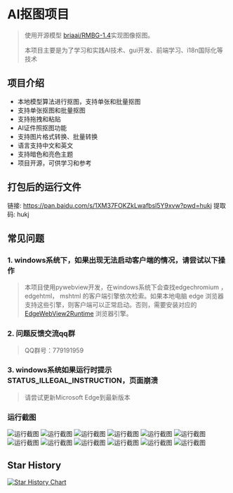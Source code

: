 # AI抠图项目

>使用开源模型 [briaai/RMBG-1.4](https://huggingface.co/briaai/RMBG-1.4)实现图像抠图。
>
> 本项目主要是为了学习和实践AI技术、gui开发、前端学习、i18n国际化等技术

## 项目介绍

- 本地模型算法进行抠图，支持单张和批量抠图
- 支持单张抠图和批量抠图
- 支持拖拽和粘贴
- AI证件照抠图功能
- 支持图片格式转换、批量转换
- 语言支持中文和英文
- 支持暗色和亮色主题
- 项目开源，可供学习和参考

## 打包后的运行文件

链接: <https://pan.baidu.com/s/1XM37FOKZkLwafbsl5Y9xvw?pwd=hukj> 提取码: hukj

## 常见问题

### 1.  windows系统下，如果出现无法启动客户端的情况，请尝试以下操作
  
>本项目使用pywebview开发，在windows系统下会查找edgechromium ，edgehtml， mshtml 的客户端引擎依次检索。如果本地电脑 edge 浏览器支持这些引擎，则客户端可以正常启动。否则，需要安装对应的 [EdgeWebView2Runtime](https://developer.microsoft.com/en-us/microsoft-edge/webview2/?form=MA13LH) 浏览器引擎。

### 2. 问题反馈交流qq群

> QQ群号：779191959

### 3. windows系统如果运行时提示STATUS_ILLEGAL_INSTRUCTION，页面崩溃

> 请尝试更新Microsoft Edge到最新版本

### 运行截图

![运行截图](./imgs/1.png)
![运行截图](./imgs/2.png)
![运行截图](./imgs/4.png)
![运行截图](./imgs/8.png)
![运行截图](./imgs/9.png)
![运行截图](./imgs/10.png)
![运行截图](./imgs/11.png)
![运行截图](./imgs/12.png)
![运行截图](./imgs/3.png)
![运行截图](./imgs/5.png)
![运行截图](./imgs/6.png)
![运行截图](./imgs/7.GIF)

## Star History

[![Star History Chart](https://api.star-history.com/svg?repos=pangxiaobin/image-matting&type=Date)](https://star-history.com/#pangxiaobin/image-matting&Date)
